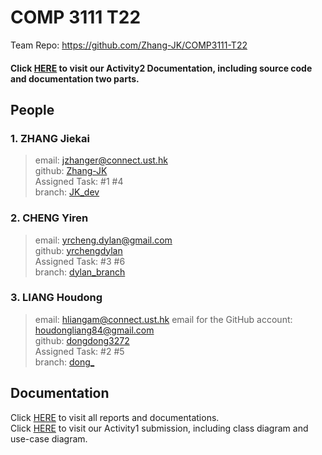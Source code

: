 # COMP 3111 T22
Team Repo: https://github.com/Zhang-JK/COMP3111-T22

#### Click [HERE](./doc) to visit our Activity2 Documentation, including source code and documentation two parts.


## People
### 1. ZHANG Jiekai
> email: jzhanger@connect.ust.hk  
> github: [Zhang-JK](https://github.com/Zhang-JK)  
> Assigned Task: #1 #4  
> branch: [JK_dev](https://github.com/Zhang-JK/COMP3111-T22/tree/JK_dev)  

### 2. CHENG Yiren
> email: yrcheng.dylan@gmail.com  
> github: [yrchengdylan](https://github.com/yrchengdylan)  
> Assigned Task: #3 #6  
> branch: [dylan_branch](https://github.com/Zhang-JK/COMP3111-T22/tree/dylan_branch) 

### 3. LIANG Houdong
> email: hliangam@connect.ust.hk
> email for the GitHub account: houdongliang84@gmail.com  
> github: [dongdong3272](https://github.com/dongdong3272)  
> Assigned Task: #2 #5  
> branch: [dong_](https://github.com/Zhang-JK/COMP3111-T22/tree/dong_)

## Documentation
Click [HERE](./doc) to visit all reports and documentations.  
Click [HERE](./doc/Activity1.pdf) to visit our Activity1 submission, including class diagram and use-case diagram.
